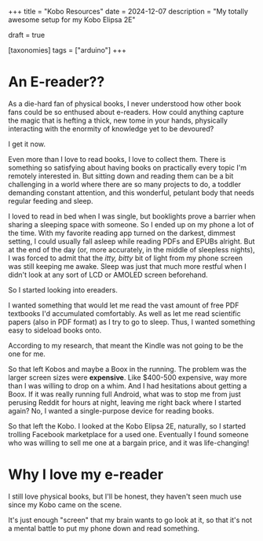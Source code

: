 +++
title = "Kobo Resources"
date = 2024-12-07
description = "My totally awesome setup for my Kobo Elipsa 2E"

draft = true

[taxonomies]
tags = ["arduino"]
+++

# An E-reader??

As a die-hard fan of physical books, I never understood how other book fans could
be so enthused about e-readers. How could anything capture the magic that is
hefting a thick, new tome in your hands, physically interacting with the enormity
of knowledge yet to be devoured?

I get it now.

Even more than I love to read books, I love to collect them. There is something
so satisfying about having books on practically every topic I'm remotely
interested in. But sitting down and reading them can be a bit challenging in a
world where there are so many projects to do, a toddler demanding constant
attention, and this wonderful, petulant body that needs regular feeding and
sleep.

I loved to read in bed when I was single, but booklights prove a barrier when
sharing a sleeping space with someone. So I ended up on my phone a lot of the
time. With my favorite reading app turned on the darkest, dimmest setting, I could
usually fall asleep while reading PDFs and EPUBs alright. But at the end of the
day (or, more accurately, in the middle of sleepless nights), I  was forced to
admit that the *itty, bitty* bit of light from my phone screen was still keeping
me awake. Sleep was just that much more restful when I didn't look at any sort
of LCD or AMOLED screen beforehand.

So I started looking into ereaders.

I wanted something that would let me read the vast amount of free PDF textbooks
I'd accumulated comfortably. As well as let me read scientific papers (also in
PDF format) as I try to go to sleep. Thus, I wanted something easy to sideload
books onto.

According to my research, that meant the Kindle was not going to be the one for
me.

So that left Kobos and maybe a Boox in the running. The problem was the larger
screen sizes were **expensive**. Like $400-500 expensive, way more than I was
willing to drop on a whim. And I had hesitations about getting a Boox. If it was
really running full Android, what was to stop me from just perusing Reddit for
hours at night, leaving me right back where I started again? No, I wanted a
single-purpose device for reading books.

So that left the Kobo. I looked at the Kobo Elipsa 2E, naturally, so I started
trolling Facebook marketplace for a used one. Eventually I found someone who was
willing to sell me one at a bargain price, and it was life-changing!

# Why I love my e-reader

I still love physical books, but I'll be honest, they haven't seen much use since
my Kobo came on the scene.

It's just enough "screen" that my brain wants to go look at it, so that it's not
a mental battle to put my phone down and read something.


